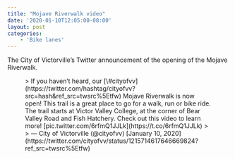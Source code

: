 ```yaml
---
title: "Mojave Riverwalk video"
date: '2020-01-10T12:05:00-08:00'
layout: post
categories:
    - 'Bike lanes'
---
```


The City of Victorville’s Twitter announcement of the opening of the Mojave Riverwalk.

<figure class="wp-block-embed-twitter wp-block-embed is-type-rich is-provider-twitter"><div class="wp-block-embed__wrapper">> If you haven’t heard, our [\#cityofvv](https://twitter.com/hashtag/cityofvv?src=hash&ref_src=twsrc%5Etfw) Mojave Riverwalk is now open! This trail is a great place to go for a walk, run or bike ride. The trail starts at Victor Valley College, at the corner of Bear Valley Road and Fish Hatchery. Check out this video to learn more! [pic.twitter.com/6rfmQ1JJLk](https://t.co/6rfmQ1JJLk)
> 
> — City of Victorville (@cityofvv) [January 10, 2020](https://twitter.com/cityofvv/status/1215714617646669824?ref_src=twsrc%5Etfw)

<script async="" charset="utf-8" src="https://platform.twitter.com/widgets.js"></script></div></figure>